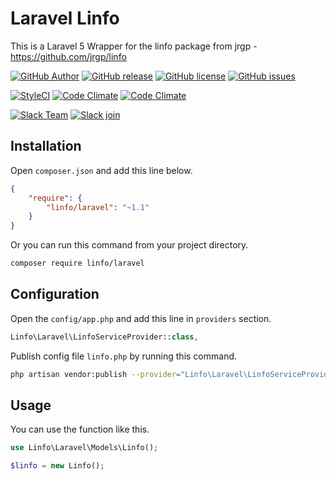 # Laravel Linfo

This is a Laravel 5 Wrapper for the linfo package from jrgp - https://github.com/jrgp/linfo

[![GitHub Author](https://img.shields.io/badge/author-@gummibeer-lightgrey.svg?style=flat-square)](https://github.com/Gummibeer)
[![GitHub release](https://img.shields.io/github/release/gummibeer/laravel-linfo.svg?style=flat-square)](https://github.com/Gummibeer/laravel-linfo/releases)
[![GitHub license](https://img.shields.io/badge/license-GPL3-blue.svg?style=flat-square)](https://raw.githubusercontent.com/Gummibeer/laravel-linfo/master/LICENSE)
[![GitHub issues](https://img.shields.io/github/issues/Gummibeer/laravel-linfo.svg?style=flat-square)](https://github.com/Gummibeer/laravel-linfo/issues)

[![StyleCI](https://styleci.io/repos/58059429/shield)](https://styleci.io/repos/58059429)
[![Code Climate](https://img.shields.io/codeclimate/github/Gummibeer/laravel-linfo.svg?style=flat-square)](https://codeclimate.com/github/Gummibeer/laravel-linfo)
[![Code Climate](https://img.shields.io/codeclimate/issues/github/Gummibeer/laravel-linfo.svg?style=flat-square)](https://codeclimate.com/github/Gummibeer/laravel-linfo/issues)

[![Slack Team](https://img.shields.io/badge/slack-gummibeer-orange.svg?style=flat-square)](https://gummibeer.slack.com)
[![Slack join](https://img.shields.io/badge/slack-join-green.svg?style=social)](https://gummibeer.signup.team)

## Installation

Open `composer.json` and add this line below.

```json
{
    "require": {
        "linfo/laravel": "~1.1"
    }
}
```

Or you can run this command from your project directory.

```sh
composer require linfo/laravel
```

## Configuration

Open the `config/app.php` and add this line in `providers` section.

```php
Linfo\Laravel\LinfoServiceProvider::class,
```

Publish config file `linfo.php` by running this command.

```sh
php artisan vendor:publish --provider="Linfo\Laravel\LinfoServiceProvider"
```

## Usage

You can use the function like this.

```php
use Linfo\Laravel\Models\Linfo();

$linfo = new Linfo();

```
